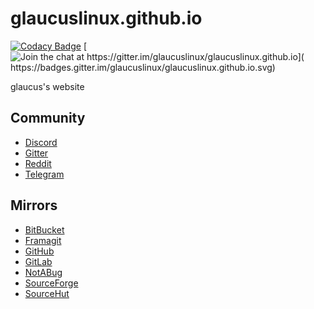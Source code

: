 # glaucuslinux.github.io
[![Codacy Badge](
https://api.codacy.com/project/badge/Grade/406298634333473a86c93ec4240b40ae)](
https://www.codacy.com/gh/glaucuslinux/glaucuslinux.github.io?utm_source=github.com&amp;utm_medium=referral&amp;utm_content=glaucuslinux/glaucuslinux.github.io&amp;utm_campaign=Badge_Grade)
[![Join the chat at https://gitter.im/glaucuslinux/glaucuslinux.github.io](
https://badges.gitter.im/glaucuslinux/glaucuslinux.github.io.svg)](
https://gitter.im/glaucuslinux/glaucuslinux.github.io?utm_source=badge&utm_medium=badge&utm_campaign=pr-badge&utm_content=badge)

glaucus's website

## Community
* [Discord](https://discord.gg/nDKNmNc)
* [Gitter](https://gitter.im/glaucuslinux/glaucuslinux.github.io)
* [Reddit](https://www.reddit.com/r/glaucus)
* [Telegram](https://t.me/glaucuslinux)

## Mirrors
* [BitBucket](https://bitbucket.org/glaucuslinux/glaucuslinux.github.io)
* [Framagit](https://framagit.org/glaucuslinux/glaucuslinux.github.io)
* [GitHub](https://github.com/glaucuslinux/glaucuslinux.github.io)
* [GitLab](https://gitlab.com/glaucuslinux/glaucuslinux.github.io)
* [NotABug](https://notabug.org/glaucuslinux/glaucuslinux.github.io)
* [SourceForge](https://git.code.sf.net/p/glaucuslinux/glaucuslinux.github.io)
* [SourceHut](https://git.sr.ht/~glaucuslinux/glaucuslinux.github.io)
